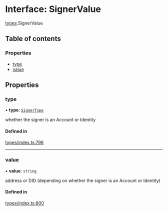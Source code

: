 # Interface: SignerValue

[types](../wiki/types).SignerValue

## Table of contents

### Properties

- [type](../wiki/types.SignerValue#type)
- [value](../wiki/types.SignerValue#value)

## Properties

### type

• **type**: [`SignerType`](../wiki/types.SignerType)

whether the signer is an Account or Identity

#### Defined in

[types/index.ts:796](https://github.com/PolymathNetwork/polymesh-sdk/blob/c37bc05d/src/types/index.ts#L796)

___

### value

• **value**: `string`

address or DID (depending on whether the signer is an Account or Identity)

#### Defined in

[types/index.ts:800](https://github.com/PolymathNetwork/polymesh-sdk/blob/c37bc05d/src/types/index.ts#L800)
